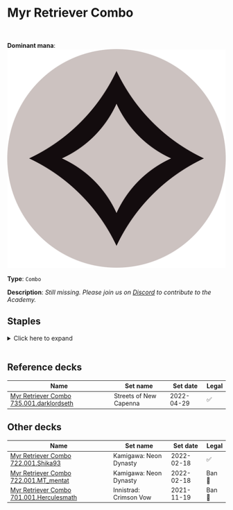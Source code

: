 <!-- This page is automatically generated by Myr: do not update it manually. -->
<!-- Changes directly applied here will be lost. -->
<!-- If you plan to update this page, please update the template at https://github.com/Pauperformance/pauperformance-bot -->
<!-- Templates can be found under pauperformance-bot/resources/templates/ -->
# Myr Retriever Combo
<br/>


**Dominant mana**: <img src="../resources/images/mana/C.png" class="dominant-mana-icon"/>

**Type**: `Combo`

**Description**: _Still missing. Please join us on [Discord](https://discord.gg/fYQbpjjkQ3) to contribute to the Academy._


## **Staples**

<details>
  <summary>Click here to expand</summary>
<a href="https://scryfall.com/card/lci/131/abrade"><img src="https://cards.scryfall.io/normal/front/4/7/47f39b5e-2e85-4f31-bbab-0b0bf58f701d.jpg" class="archetype-card rounded-image"/></a>
<a href="https://scryfall.com/card/cmm/368/ashnods-altar"><img src="https://cards.scryfall.io/normal/front/3/c/3c0f7157-a375-499c-92c7-d47d2e95dbad.jpg" class="archetype-card rounded-image"/></a>
<a href="https://scryfall.com/card/tsr/263/chromatic-star"><img src="https://cards.scryfall.io/normal/front/c/2/c2e8d492-2c67-410b-b556-c157a14c4cec.jpg" class="archetype-card rounded-image"/></a>
<a href="https://scryfall.com/card/c21/285/darksteel-citadel"><img src="https://cards.scryfall.io/normal/front/2/b/2ba7597d-6d76-45b8-b172-342999e401bd.jpg" class="archetype-card rounded-image"/></a>
<a href="https://scryfall.com/card/one/92/duress"><img src="https://cards.scryfall.io/normal/front/3/5/3557e601-9b71-4ce9-9047-1a8baa72e574.jpg" class="archetype-card rounded-image"/></a>
<a href="https://scryfall.com/card/rtr/93/electrickery"><img src="https://cards.scryfall.io/normal/front/5/e/5ed81ee8-d5e4-4127-876e-9bff81f9c726.jpg" class="archetype-card rounded-image"/></a>
<a href="https://scryfall.com/card/nec/92/etherium-sculptor"><img src="https://cards.scryfall.io/normal/front/e/d/ed796f1a-683d-4ac5-af48-ca58a557a74f.jpg" class="archetype-card rounded-image"/></a>
<a href="https://scryfall.com/card/jmp/320/fling"><img src="https://cards.scryfall.io/normal/front/8/f/8f42d773-c742-4465-b6d5-31feaba49146.jpg" class="archetype-card rounded-image"/></a>
<a href="https://scryfall.com/card/mm2/215/frogmite"><img src="https://cards.scryfall.io/normal/front/b/2/b2991802-e313-40de-b167-0ede5efff101.jpg" class="archetype-card rounded-image"/></a>
<a href="https://scryfall.com/card/2xm/125/galvanic-blast"><img src="https://cards.scryfall.io/normal/front/0/c/0cf8cb1e-314a-4894-82df-f9812825f52e.jpg" class="archetype-card rounded-image"/></a>
<a href="https://scryfall.com/card/phed/24/great-furnace"><img src="https://c1.scryfall.com/file/scryfall-cards/normal/front/2/a/2a7d2d8f-4736-4c99-aba2-b14960395ad6.jpg" class="archetype-card rounded-image"/></a>
<a href="https://scryfall.com/card/ema/55/hydroblast"><img src="https://c1.scryfall.com/file/scryfall-cards/normal/front/4/c/4c9c9b16-5567-4473-95e6-622292f77336.jpg" class="archetype-card rounded-image"/></a>
<a href="https://scryfall.com/card/c21/245/ichor-wellspring"><img src="https://cards.scryfall.io/normal/front/1/c/1ccdb407-ac8f-4736-89d3-ab0d086096ea.jpg" class="archetype-card rounded-image"/></a>
<a href="https://scryfall.com/card/2xm/59/metallic-rebuke"><img src="https://cards.scryfall.io/normal/front/3/4/34785944-7b51-48a9-855c-3e656cd78251.jpg" class="archetype-card rounded-image"/></a>
<a href="https://scryfall.com/card/2xm/277/myr-retriever"><img src="https://cards.scryfall.io/normal/front/7/f/7f0149d4-0731-474a-a1c3-28c25e486c14.jpg" class="archetype-card rounded-image"/></a>
<a href="https://scryfall.com/card/mma/58/perilous-research"><img src="https://cards.scryfall.io/normal/front/f/4/f425b017-8c4d-457f-919a-f2686d71bcac.jpg" class="archetype-card rounded-image"/></a>
<a href="https://scryfall.com/card/ema/142/pyroblast"><img src="https://cards.scryfall.io/normal/front/b/0/b029eb9a-dd7a-40c2-96c4-0063d9cc002c.jpg" class="archetype-card rounded-image"/></a>
<a href="https://scryfall.com/card/scg/72/reaping-the-graves"><img src="https://cards.scryfall.io/normal/front/7/6/760a66bd-2821-4710-8f02-3c30772dd884.jpg" class="archetype-card rounded-image"/></a>
<a href="https://scryfall.com/card/a25/147/red-elemental-blast"><img src="https://c1.scryfall.com/file/scryfall-cards/normal/front/7/0/70a45e9b-699e-425a-9f3d-267274830d3e.jpg" class="archetype-card rounded-image"/></a>
<a href="https://scryfall.com/card/c18/278/seat-of-the-synod"><img src="https://c1.scryfall.com/file/scryfall-cards/normal/front/1/f/1fedc183-2d95-471c-ba78-2169e4df13f8.jpg" class="archetype-card rounded-image"/></a>
<a href="https://scryfall.com/card/cmm/264/temur-battle-rage"><img src="https://cards.scryfall.io/normal/front/3/7/375bc646-942e-4bf5-9c71-2c5471828e35.jpg" class="archetype-card rounded-image"/></a>
<a href="https://scryfall.com/card/moc/242/thoughtcast"><img src="https://cards.scryfall.io/normal/front/4/6/466a0be8-31b9-4ea0-9a96-b09a76f4ec69.jpg" class="archetype-card rounded-image"/></a>
<a href="https://scryfall.com/card/hop/141/vault-of-whispers"><img src="https://cards.scryfall.io/normal/front/6/9/69e50871-bde7-4109-8811-a1c1bf70d3ae.jpg" class="archetype-card rounded-image"/></a>
</details><br/>





## **Reference decks**

| Name | Set name | Set date | Legal |
| -----| -------- | -------- | ----- |
| [Myr Retriever Combo 735.001.darklordseth](https://www.mtggoldfish.com/deck/4870882) | Streets of New Capenna | 2022-04-29 | ✅ |




## **Other decks**

| Name | Set name | Set date | Legal |
| -----| -------- | -------- | ----- |
| [Myr Retriever Combo 722.001.Shika93](https://www.mtggoldfish.com/deck/4675388) | Kamigawa: Neon Dynasty | 2022-02-18 | ✅ |
| [Myr Retriever Combo 722.001.MT_mentat](https://www.mtggoldfish.com/deck/4796697) | Kamigawa: Neon Dynasty | 2022-02-18 | Ban 🔨 |
| [Myr Retriever Combo 701.001.Herculesmath](https://www.mtggoldfish.com/deck/4796698) | Innistrad: Crimson Vow | 2021-11-19 | Ban 🔨 |





